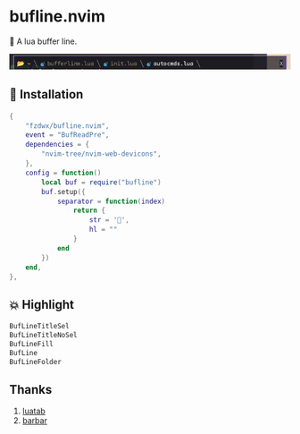 # bufline.nvim

🤏 A lua buffer line.

![img.png](img.png)

## 🤖 Installation

```lua
{
    "fzdwx/bufline.nvim",
    event = "BufReadPre",
    dependencies = {
        "nvim-tree/nvim-web-devicons",
    },
    config = function()
        local buf = require("bufline")
        buf.setup({
            separator = function(index)
                return {
                    str = '',
                    hl = ""
                }
            end
        })
    end,
},
```

## 💥 Highlight

```text
BufLineTitleSel
BufLineTitleNoSel
BufLineFill
BufLine
BufLineFolder
```

## Thanks
1. [luatab](https://github.com/alvarosevilla95/luatab.nvim)
2. [barbar](https://github.com/romgrk/barbar.nvim)
